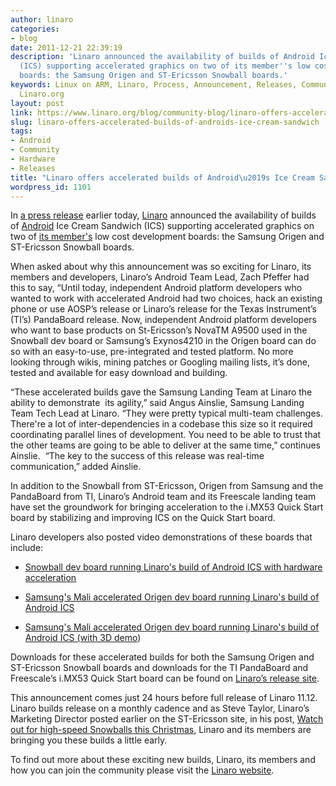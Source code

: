```yaml
---
author: linaro
categories:
- blog
date: 2011-12-21 22:39:19
description: 'Linaro announced the availability of builds of Android Ice Cream Sandwich
  (ICS) supporting accelerated graphics on two of its member''s low cost development
  boards: the Samsung Origen and ST-Ericsson Snowball boards.'
keywords: Linux on ARM, Linaro, Process, Announcement, Releases, Community, Android,
  Linaro.org
layout: post
link: https://www.linaro.org/blog/community-blog/linaro-offers-accelerated-builds-of-androids-ice-cream-sandwich/
slug: linaro-offers-accelerated-builds-of-androids-ice-cream-sandwich
tags:
- Android
- Community
- Hardware
- Releases
title: "Linaro offers accelerated builds of Android\u2019s Ice Cream Sandwich"
wordpress_id: 1101
---
```


In [a press release](https://www.linaro.org/accelerated-builds-of-android-ice-cream-sandwich-now-available-on-linaro-member-boards/) earlier today, [Linaro](https://www.linaro.org/) announced the availability of builds of [Android](http://www.android.com/) Ice Cream Sandwich (ICS) supporting accelerated graphics on two of [its member's](https://www.linaro.org/members/) low cost development boards: the Samsung Origen and ST-Ericsson Snowball boards.

When asked about why this announcement was so exciting for Linaro, its members and developers, Linaro’s Android Team Lead, Zach Pfeffer had this to say, “Until today, independent Android platform developers who wanted to work with accelerated Android had two choices, hack an existing phone or use AOSP’s release or Linaro’s release for the Texas Instrument’s (TI’s) PandaBoard release. Now, independent Android platform developers who want to base products on St-Ericsson’s NovaTM A9500 used in the Snowball dev board or Samsung’s Exynos4210 in the Origen board can do so with an easy-to-use, pre-integrated and tested platform. No more looking through wikis, mining patches or Googling mailing lists, it’s done, tested and available for easy download and building.

“These accelerated builds gave the Samsung Landing Team at Linaro the ability to demonstrate  its agility,” said Angus Ainslie, Samsung Landing Team Tech Lead at Linaro. “They were pretty typical multi-team challenges. There're a lot of inter-dependencies in a codebase this size so it required coordinating parallel lines of development. You need to be able to trust that the other teams are going to be able to deliver at the same time,” continues Ainslie.  “The key to the success of this release was real-time communication,” added Ainslie.

In addition to the Snowball from ST-Ericsson, Origen from Samsung and the PandaBoard from TI, Linaro’s Android team and its Freescale landing team have set the groundwork for bringing acceleration to the i.MX53 Quick Start board by stabilizing and improving ICS on the Quick Start board.

Linaro developers also posted video demonstrations of these boards that include:

  * [Snowball dev board running Linaro's build of Android ICS with hardware acceleration](http://youtu.be/XPFy2MFbUys)


  * [Samsung's Mali accelerated Origen dev board running Linaro's build of Android ICS](http://youtu.be/whpaltVa3pQ)


  * [Samsung's Mali accelerated Origen dev board running Linaro's build of Android ICS (with 3D demo](http://youtu.be/7_MCLKmXDFA))


Downloads for these accelerated builds for both the Samsung Origen and ST-Ericsson Snowball boards and downloads for the TI PandaBoard and Freescale’s i.MX53 Quick Start board can be found on [Linaro’s release site](http://releases.linaro.org/).

This announcement comes just 24 hours before full release of Linaro 11.12. Linaro builds release on a monthly cadence and as Steve Taylor, Linaro’s Marketing Director posted earlier on the ST-Ericsson site, in his post, [Watch out for high-speed Snowballs this Christmas](http://blog.stericsson.com/blog/2011/12/st-ericsson-general/watch-out-for-high-speed-snowballs-this-christmas/), Linaro and its members are bringing you these builds a little early.

To find out more about these exciting new builds, Linaro, its members and how you can join the community please visit the [Linaro website](https://www.linaro.org/).